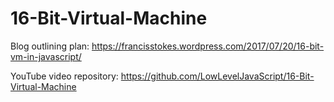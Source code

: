 # 16-Bit-Virtual-Machine

Blog outlining plan: https://francisstokes.wordpress.com/2017/07/20/16-bit-vm-in-javascript/

YouTube video repository: https://github.com/LowLevelJavaScript/16-Bit-Virtual-Machine
